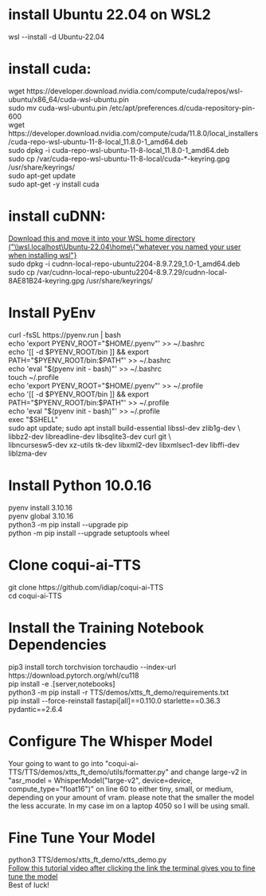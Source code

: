 <h1>install Ubuntu 22.04 on WSL2</h1>
wsl --install -d Ubuntu-22.04

<h1>install cuda:</h1>
wget https://developer.download.nvidia.com/compute/cuda/repos/wsl-ubuntu/x86_64/cuda-wsl-ubuntu.pin <br>
sudo mv cuda-wsl-ubuntu.pin /etc/apt/preferences.d/cuda-repository-pin-600 <br>
wget https://developer.download.nvidia.com/compute/cuda/11.8.0/local_installers/cuda-repo-wsl-ubuntu-11-8-local_11.8.0-1_amd64.deb <br>
sudo dpkg -i cuda-repo-wsl-ubuntu-11-8-local_11.8.0-1_amd64.deb <br>
sudo cp /var/cuda-repo-wsl-ubuntu-11-8-local/cuda-*-keyring.gpg /usr/share/keyrings/ <br>
sudo apt-get update <br>
sudo apt-get -y install cuda <br>

<h1>install cuDNN:</h1> 
<a href="https://developer.nvidia.com/downloads/compute/cudnn/secure/8.9.7/local_installers/11.x/cudnn-local-repo-ubuntu2204-8.9.7.29_1.0-1_amd64.deb/" target="_blank">Download this and move it into your WSL home directory ("\\wsl.localhost\Ubuntu-22.04\home\{"whatever you named your user when installing wsl"}</a> <br>
sudo dpkg -i cudnn-local-repo-ubuntu2204-8.9.7.29_1.0-1_amd64.deb <br>
sudo cp /var/cudnn-local-repo-ubuntu2204-8.9.7.29/cudnn-local-8AE81B24-keyring.gpg /usr/share/keyrings/ <br>

<h1>Install PyEnv</h1>
curl -fsSL https://pyenv.run | bash <br>
echo 'export PYENV_ROOT="$HOME/.pyenv"' >> ~/.bashrc <br>
echo '[[ -d $PYENV_ROOT/bin ]] && export PATH="$PYENV_ROOT/bin:$PATH"' >> ~/.bashrc <br>
echo 'eval "$(pyenv init - bash)"' >> ~/.bashrc <br>
touch ~/.profile <br>
echo 'export PYENV_ROOT="$HOME/.pyenv"' >> ~/.profile <br>
echo '[[ -d $PYENV_ROOT/bin ]] && export PATH="$PYENV_ROOT/bin:$PATH"' >> ~/.profile <br>
echo 'eval "$(pyenv init - bash)"' >> ~/.profile <br>
exec "$SHELL" <br>
sudo apt update; sudo apt install build-essential libssl-dev zlib1g-dev \ <br>
libbz2-dev libreadline-dev libsqlite3-dev curl git \ <br>
libncursesw5-dev xz-utils tk-dev libxml2-dev libxmlsec1-dev libffi-dev liblzma-dev <br>

<h1>Install Python 10.0.16</h1>
pyenv install 3.10.16 <br>
pyenv global 3.10.16 <br>
python3 -m pip install --upgrade pip <br>
python -m pip install --upgrade setuptools wheel <br>

<h1>Clone coqui-ai-TTS</h1>
git clone https://github.com/idiap/coqui-ai-TTS <br>
cd coqui-ai-TTS <br>

<h1>Install the Training Notebook Dependencies</h1>
pip3 install torch torchvision torchaudio --index-url https://download.pytorch.org/whl/cu118 <br>
pip install -e .[server,notebooks] <br>
python3 -m pip install -r TTS/demos/xtts_ft_demo/requirements.txt <br>
pip install --force-reinstall fastapi[all]==0.110.0 starlette==0.36.3 pydantic==2.6.4 <br>

<h1>Configure The Whisper Model</h1>
Your going to want to go into "coqui-ai-TTS/TTS/demos/xtts_ft_demo/utils/formatter.py" and change large-v2 in "asr_model = WhisperModel("large-v2", device=device, compute_type="float16")" on line 60 to either tiny, small, or medium, depending on your amount of vram. please note that the smaller the model the less accurate. In my case im on a laptop 4050 so I will be using small.

<h1>Fine Tune Your Model</h1>
python3 TTS/demos/xtts_ft_demo/xtts_demo.py <br>
<a href="https://www.youtube.com/watch?v=8tpDiiouGxc&amp;feature=youtu.be" target="_blank">Follow this tutorial video after clicking the link the terminal gives you to fine tune the model</a> <br>
Best of luck! <br>
